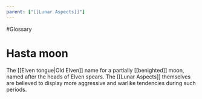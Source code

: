 ```yaml
---
parent: ["[[Lunar Aspects]]"]
---
```

#Glossary 
# Hasta moon

The [[Elven tongue|Old Elven]] name for a partially [[benighted]] moon, named after the heads of Elven spears. The [[Lunar Aspects]] themselves are believed to display more aggressive and warlike tendencies during such periods.